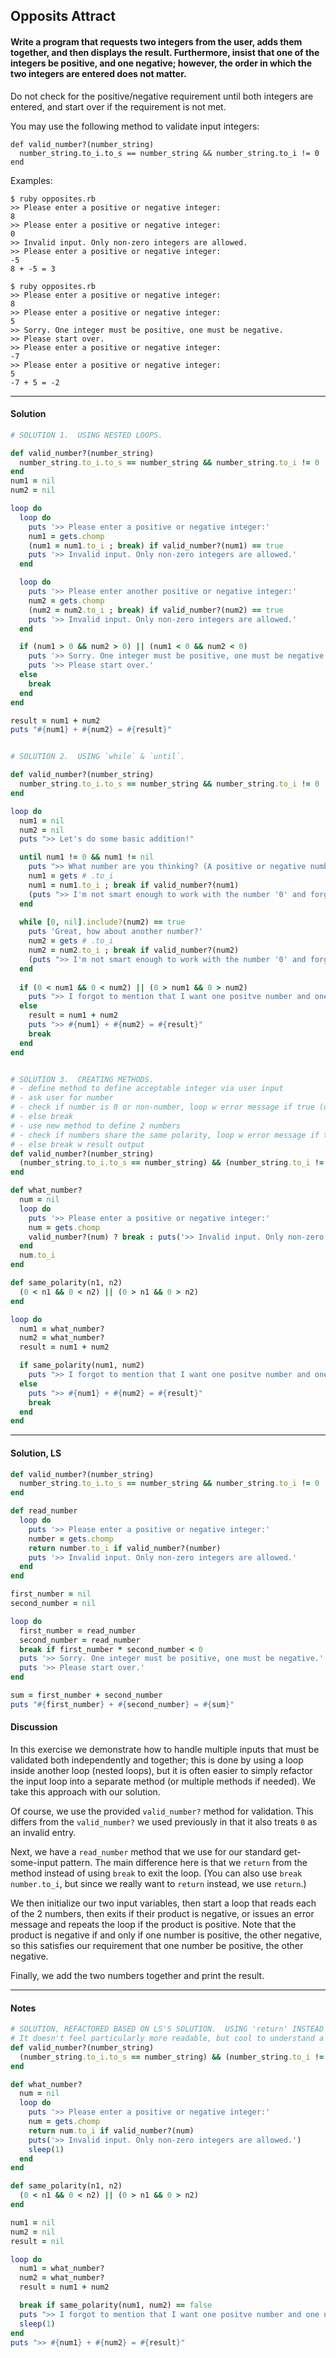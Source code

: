## Opposits Attract
#### Write a program that requests two integers from the user, adds them together, and then displays the result. Furthermore, insist that one of the integers be positive, and one negative; however, the order in which the two integers are entered does not matter.
Do not check for the positive/negative requirement until both integers are entered, and start over if the requirement is not met.

You may use the following method to validate input integers:
```
def valid_number?(number_string)
  number_string.to_i.to_s == number_string && number_string.to_i != 0
end
```

Examples:
```
$ ruby opposites.rb
>> Please enter a positive or negative integer:
8
>> Please enter a positive or negative integer:
0
>> Invalid input. Only non-zero integers are allowed.
>> Please enter a positive or negative integer:
-5
8 + -5 = 3

$ ruby opposites.rb
>> Please enter a positive or negative integer:
8
>> Please enter a positive or negative integer:
5
>> Sorry. One integer must be positive, one must be negative.
>> Please start over.
>> Please enter a positive or negative integer:
-7
>> Please enter a positive or negative integer:
5
-7 + 5 = -2
```
___
#### Solution
```ruby
# SOLUTION 1.  USING NESTED LOOPS.

def valid_number?(number_string)
  number_string.to_i.to_s == number_string && number_string.to_i != 0
end
num1 = nil
num2 = nil

loop do
  loop do
    puts '>> Please enter a positive or negative integer:'
    num1 = gets.chomp
    (num1 = num1.to_i ; break) if valid_number?(num1) == true
    puts '>> Invalid input. Only non-zero integers are allowed.'
  end

  loop do
    puts '>> Please enter another positive or negative integer:'
    num2 = gets.chomp
    (num2 = num2.to_i ; break) if valid_number?(num2) == true
    puts '>> Invalid input. Only non-zero integers are allowed.'
  end

  if (num1 > 0 && num2 > 0) || (num1 < 0 && num2 < 0)
    puts '>> Sorry. One integer must be positive, one must be negative.'
    puts '>> Please start over.'
  else
    break
  end
end

result = num1 + num2
puts "#{num1} + #{num2} = #{result}"


# SOLUTION 2.  USING `while` & `until`.

def valid_number?(number_string)
  number_string.to_i.to_s == number_string && number_string.to_i != 0
end

loop do
  num1 = nil
  num2 = nil
  puts ">> Let's do some basic addition!"

  until num1 != 0 && num1 != nil
    puts ">> What number are you thinking? (A positive or negative number is cool with me)"
    num1 = gets # .to_i
    num1 = num1.to_i ; break if valid_number?(num1)
    (puts ">> I'm not smart enough to work with the number '0' and forgeeeet about giving me letters.\n>> Let's try again, eh?\n\n") if num1 == 0
  end
  
  while [0, nil].include?(num2) == true
    puts 'Great, how about another number?'
    num2 = gets # .to_i
    num2 = num2.to_i ; break if valid_number?(num2)
    (puts ">> I'm not smart enough to work with the number '0' and forgeeeet about giving me letters.\n>> Let's try again, eh?\n\n") if num2 == 0
  end
  
  if (0 < num1 && 0 < num2) || (0 > num1 && 0 > num2)
    puts ">> I forgot to mention that I want one positve number and one negative number.\n>> Go ahead and try again.\n\n"
  else
    result = num1 + num2
    puts ">> #{num1} + #{num2} = #{result}"
    break
  end
end


# SOLUTION 3.  CREATING METHODS.
# - define method to define acceptable integer via user input
# - ask user for number
# - check if number is 0 or non-number, loop w error message if true (use LS method)
# - else break
# - use new method to define 2 numbers
# - check if numbers share the same polarity, loop w error message if true
# - else break w result output
def valid_number?(number_string)
  (number_string.to_i.to_s == number_string) && (number_string.to_i != 0)
end

def what_number?
  num = nil
  loop do
    puts '>> Please enter a positive or negative integer:'
    num = gets.chomp
    valid_number?(num) ? break : puts('>> Invalid input. Only non-zero integers are allowed.')
  end
  num.to_i
end

def same_polarity(n1, n2)
  (0 < n1 && 0 < n2) || (0 > n1 && 0 > n2)
end

loop do
  num1 = what_number?
  num2 = what_number?
  result = num1 + num2

  if same_polarity(num1, num2)
    puts ">> I forgot to mention that I want one positve number and one negative number.\n>> Go ahead and try again.\n\n"
  else
    puts ">> #{num1} + #{num2} = #{result}"
    break
  end
end
```
___
#### Solution, LS
```ruby
def valid_number?(number_string)
  number_string.to_i.to_s == number_string && number_string.to_i != 0
end

def read_number
  loop do
    puts '>> Please enter a positive or negative integer:'
    number = gets.chomp
    return number.to_i if valid_number?(number)
    puts '>> Invalid input. Only non-zero integers are allowed.'
  end
end

first_number = nil
second_number = nil

loop do
  first_number = read_number
  second_number = read_number
  break if first_number * second_number < 0
  puts '>> Sorry. One integer must be positive, one must be negative.'
  puts '>> Please start over.'
end

sum = first_number + second_number
puts "#{first_number} + #{second_number} = #{sum}"
```
#### Discussion
In this exercise we demonstrate how to handle multiple inputs that must be validated both independently and together; this is done by using a loop inside another loop (nested loops), but it is often easier to simply refactor the input loop into a separate method (or multiple methods if needed). We take this approach with our solution.

Of course, we use the provided `valid_number?` method for validation. This differs from the `valid_number?` we used previously in that it also treats `0` as an invalid entry.

Next, we have a `read_number` method that we use for our standard get-some-input pattern. The main difference here is that we `return` from the method instead of using `break` to exit the loop. (You can also use `break number.to_i`, but since we really want to `return` instead, we use `return`.)

We then initialize our two input variables, then start a loop that reads each of the 2 numbers, then exits if their product is negative, or issues an error message and repeats the loop if the product is positive. Note that the product is negative if and only if one number is positive, the other negative, so this satisfies our requirement that one number be positive, the other negative.

Finally, we add the two numbers together and print the result.
___
#### Notes
```ruby
# SOLUTION, REFACTORED BASED ON LS'S SOLUTION.  USING 'return' INSTEAD OF 'break' IN `what_number?` & `break`/INITIATING VARIABLES IN OUTER LOOP AT THE END.
# It doesn't feel particularly more readable, but cool to understand a different logic.
def valid_number?(number_string)
  (number_string.to_i.to_s == number_string) && (number_string.to_i != 0)
end

def what_number?
  num = nil
  loop do
    puts '>> Please enter a positive or negative integer:'
    num = gets.chomp
    return num.to_i if valid_number?(num)
    puts('>> Invalid input. Only non-zero integers are allowed.')
    sleep(1)
  end
end

def same_polarity(n1, n2)
  (0 < n1 && 0 < n2) || (0 > n1 && 0 > n2)
end

num1 = nil
num2 = nil
result = nil

loop do
  num1 = what_number?
  num2 = what_number?
  result = num1 + num2

  break if same_polarity(num1, num2) == false
  puts ">> I forgot to mention that I want one positve number and one negative number.\n>> Go ahead and try again.\n\n"
  sleep(1)
end
puts ">> #{num1} + #{num2} = #{result}"
```
